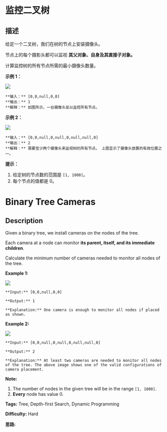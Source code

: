 # 监控二叉树

## 描述

给定一个二叉树，我们在树的节点上安装摄像头。

节点上的每个摄影头都可以监视 **其父对象、自身及其直接子对象。**

计算监控树的所有节点所需的最小摄像头数量。



**示例 1：**

![](https://assets.leetcode-cn.com/aliyun-lc-upload/uploads/2018/12/29/bst_cameras_01.png)

    
    
    **输入：** [0,0,null,0,0]
    **输出：** 1
    **解释：** 如图所示，一台摄像头足以监控所有节点。
    

**示例 2：**

![](https://assets.leetcode-cn.com/aliyun-lc-upload/uploads/2018/12/29/bst_cameras_02.png)

    
    
    **输入：** [0,0,null,0,null,0,null,null,0]
    **输出：** 2
    **解释：** 需要至少两个摄像头来监视树的所有节点。 上图显示了摄像头放置的有效位置之一。
    

  
**提示：**

  1. 给定树的节点数的范围是 `[1, 1000]`。
  2. 每个节点的值都是 0。



# Binary Tree Cameras

## Description



Given a binary tree, we install cameras on the nodes of the tree.

Each camera at a node can monitor **its parent, itself, and its immediate children**.

Calculate the minimum number of cameras needed to monitor all nodes of the tree.



**Example 1:**

![](https://assets.leetcode.com/uploads/2018/12/29/bst_cameras_01.png)

    
    
    **Input:** [0,0,null,0,0]
    **Output:** 1
    **Explanation:** One camera is enough to monitor all nodes if placed as shown.
    

**Example 2:**

![](https://assets.leetcode.com/uploads/2018/12/29/bst_cameras_02.png)

    
    
    **Input:** [0,0,null,0,null,0,null,null,0]
    **Output:** 2
    **Explanation:** At least two cameras are needed to monitor all nodes of the tree. The above image shows one of the valid configurations of camera placement.
    

  
**Note:**

  1. The number of nodes in the given tree will be in the range `[1, 1000]`.
  2. **Every** node has value 0.


**Tags:** Tree, Depth-first Search, Dynamic Programming

**Difficulty:** Hard

**思路:**
